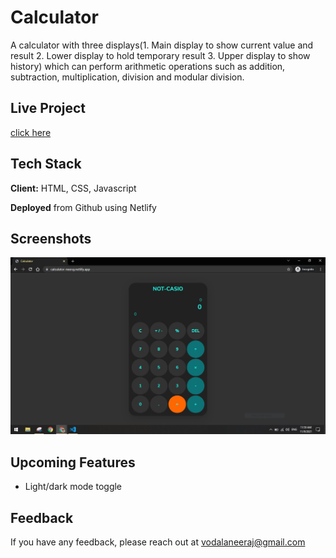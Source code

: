 
# Calculator

A calculator with three displays(1. Main display to show current value and result 2. Lower display to hold temporary result 3. Upper display to show history) which can perform arithmetic operations such as addition, subtraction, multiplication, division and modular division.
## Live Project

[click here](https://calculator-neeraj.netlify.app/)

## Tech Stack

**Client:** HTML, CSS, Javascript

**Deployed** from Github using Netlify

## Screenshots

![demo1](images/calc01.JPG)


## Upcoming Features

- Light/dark mode toggle


## Feedback

If you have any feedback, please reach out at vodalaneeraj@gmail.com

